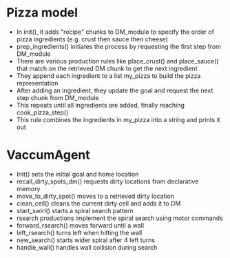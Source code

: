 # Pizza model
* In init(), it adds "recipe" chunks to DM_module to specify the order of pizza ingredients (e.g. crust then sauce then cheese)
* prep_ingredients() initiates the process by requesting the first step from DM_module
* There are various production rules like place_crust() and place_sauce() that match on the retrieved DM chunk to get the next ingredient
* They append each ingredient to a list my_pizza to build the pizza representation
* After adding an ingredient, they update the goal and request the next step chunk from DM_module
* This repeats until all ingredients are added, finally reaching cook_pizza_step()
* This rule combines the ingredients in my_pizza into a string and prints it out


# VaccumAgent
* Init() sets the initial goal and home location
* recall_dirty_spots_dm() requests dirty locations from declarative memory
* move_to_dirty_spot() moves to a retrieved dirty location
* clean_cell() cleans the current dirty cell and adds it to DM
* start_swirl() starts a spiral search pattern
* rsearch productions implement the spiral search using motor commands
* forward_rsearch() moves forward until a wall
* left_rsearch() turns left when hitting the wall
* new_search() starts wider spiral after 4 left turns
* handle_wall() handles wall collision during search